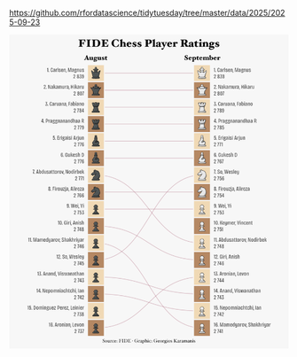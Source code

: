 https://github.com/rfordatascience/tidytuesday/tree/master/data/2025/2025-09-23

![](plots/fide_ratings.png)
